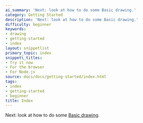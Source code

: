 ```yaml
---
ai_summary: 'Next: look at how to do some Basic drawing.'
category: Getting Started
description: 'Next: look at how to do some Basic drawing.'
difficulty: beginner
keywords:
- drawing
- getting-started
- index
layout: snippetlist
primary_topic: index
snippet\_titles:
- Try it now
- For the browser
- For Node.js
source: docs/docs/getting-started/index.html
tags:
- index
- getting-started
- beginner
title: Index
---
```

Next: look at how to do some [Basic drawing](../basic-drawing/index.md#content).
